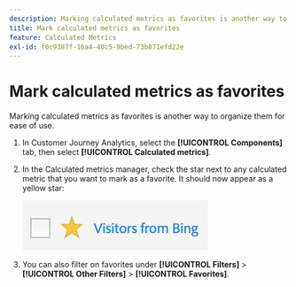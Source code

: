 ```yaml
---
description: Marking calculated metrics as favorites is another way to organize them for ease of use.
title: Mark calculated metrics as favorites
feature: Calculated Metrics
exl-id: f0c9387f-16a4-40c5-9bed-73b871efd22e
---
```

# Mark calculated metrics as favorites

Marking calculated metrics as favorites is another way to organize them for ease of use.

1. In Customer Journey Analytics, select the **[!UICONTROL Components]** tab, then select **[!UICONTROL Calculated metrics]**. 

1. In the Calculated metrics manager, check the star next to any calculated metric that you want to mark as a favorite. It should now appear as a yellow star:

   ![Yellow star showing Visitors from Bing.](assets/favorites.png)

1. You can also filter on favorites under **[!UICONTROL Filters]** > **[!UICONTROL Other Filters]** > **[!UICONTROL Favorites]**.
